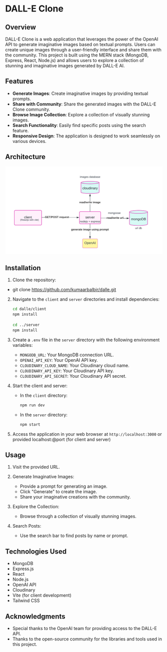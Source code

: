 # DALL-E Clone

## Overview

DALL-E Clone is a web application that leverages the power of the OpenAI API to generate imaginative images based on textual prompts. Users can create unique images through a user-friendly interface and share them with the community. This project is built using the MERN stack (MongoDB, Express, React, Node.js) and allows users to explore a collection of stunning and imaginative images generated by DALL-E AI.

## Features

- **Generate Images**: Create imaginative images by providing textual prompts.
- **Share with Community**: Share the generated images with the DALL-E Clone community.
- **Browse Image Collection**: Explore a collection of visually stunning images.
- **Search Functionality**: Easily find specific posts using the search feature.
- **Responsive Design**: The application is designed to work seamlessly on various devices.

## Architecture 


![architecture-dalle](assets/dalle-architecture.png)

## Installation

1. Clone the repository:
- git clone https://github.com/kumaarbalbir/dalle.git


2. Navigate to the `client` and `server` directories and install dependencies:
   ```bash
   cd dalle/client
   npm install

   cd ../server
   npm install
   ```

3. Create a `.env` file in the `server` directory with the following environment variables:

   - `MONGODB_URL`: Your MongoDB connection URL.
   - `OPENAI_API_KEY`: Your OpenAI API key.
   - `CLOUDINARY_CLOUD_NAME`: Your Cloudinary cloud name.
   - `CLOUDINARY_API_KEY`: Your Cloudinary API key.
   - `CLOUDINARY_API_SECRET`: Your Cloudinary API secret.

4. Start the client and server:

   - In the `client` directory:
     ```bash
     npm run dev
     ```

   - In the `server` directory:
     ```bash
     npm start
     ```

5. Access the application in your web browser at `http://localhost:3000` or provided localhost:@port (for client and server)

## Usage

1. Visit the provided URL.

2. Generate Imaginative Images:
   - Provide a prompt for generating an image.
   - Click "Generate" to create the image.
   - Share your imaginative creations with the community.

3. Explore the Collection:
   - Browse through a collection of visually stunning images.

4. Search Posts:
   - Use the search bar to find posts by name or prompt.

## Technologies Used

- MongoDB
- Express.js
- React
- Node.js
- OpenAI API
- Cloudinary
- Vite (for client development)
- Tailwind CSS


## Acknowledgments

- Special thanks to the OpenAI team for providing access to the DALL-E API.
- Thanks to the open-source community for the libraries and tools used in this project.
